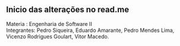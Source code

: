 ## Inicio das alterações no read.me

Materia : Engenharia de Software II </br>
Integrantes: Pedro Siqueira, Eduardo Amarante, Pedro Mendes Lima, Vicenzo Rodrigues Goulart, Vitor Macedo.
